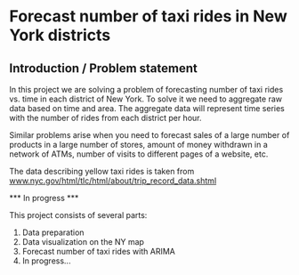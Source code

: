 # Forecast number of taxi rides in New York districts

## Introduction / Problem statement
In this project we are solving a problem of forecasting number of taxi rides vs. time in each district of New York. To solve it we need to aggregate raw data based on time and area. The aggregate data will represent time series with the number of rides from each district per hour. 

Similar problems arise when you need to forecast sales of a large number of products in a large number of stores, amount of money withdrawn in a network of ATMs, number of visits to different pages of a website, etc.

The data describing yellow taxi rides is taken from www.nyc.gov/html/tlc/html/about/trip_record_data.shtml

*** In progress ***

This project consists of several parts: 
1. Data preparation
2. Data visualization on the NY map
3. Forecast number of taxi rides with ARIMA
4. In progress...
